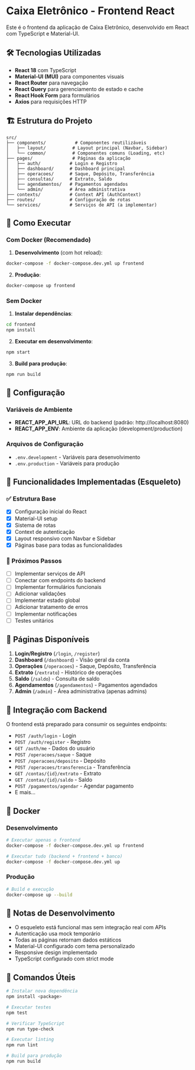 # Caixa Eletrônico - Frontend React

Este é o frontend da aplicação de Caixa Eletrônico, desenvolvido em React com TypeScript e Material-UI.

## 🛠️ Tecnologias Utilizadas

- **React 18** com TypeScript
- **Material-UI (MUI)** para componentes visuais
- **React Router** para navegação
- **React Query** para gerenciamento de estado e cache
- **React Hook Form** para formulários
- **Axios** para requisições HTTP

## 🏗️ Estrutura do Projeto

```
src/
├── components/           # Componentes reutilizáveis
│   ├── layout/          # Layout principal (Navbar, Sidebar)
│   └── common/          # Componentes comuns (Loading, etc)
├── pages/               # Páginas da aplicação
│   ├── auth/           # Login e Registro
│   ├── dashboard/      # Dashboard principal
│   ├── operacoes/      # Saque, Depósito, Transferência
│   ├── consultas/      # Extrato, Saldo
│   ├── agendamentos/   # Pagamentos agendados
│   └── admin/          # Área administrativa
├── contexts/           # Context API (AuthContext)
├── routes/             # Configuração de rotas
└── services/           # Serviços de API (a implementar)
```

## 🚀 Como Executar

### Com Docker (Recomendado)

1. **Desenvolvimento** (com hot reload):
```bash
docker-compose -f docker-compose.dev.yml up frontend
```

2. **Produção**:
```bash
docker-compose up frontend
```

### Sem Docker

1. **Instalar dependências**:
```bash
cd frontend
npm install
```

2. **Executar em desenvolvimento**:
```bash
npm start
```

3. **Build para produção**:
```bash
npm run build
```

## 🔧 Configuração

### Variáveis de Ambiente

- **REACT_APP_API_URL**: URL do backend (padrão: http://localhost:8080)
- **REACT_APP_ENV**: Ambiente da aplicação (development/production)

### Arquivos de Configuração

- `.env.development` - Variáveis para desenvolvimento
- `.env.production` - Variáveis para produção

## 📱 Funcionalidades Implementadas (Esqueleto)

### ✅ Estrutura Base
- [x] Configuração inicial do React
- [x] Material-UI setup
- [x] Sistema de rotas
- [x] Context de autenticação
- [x] Layout responsivo com Navbar e Sidebar
- [x] Páginas base para todas as funcionalidades

### 🔄 Próximos Passos
- [ ] Implementar serviços de API
- [ ] Conectar com endpoints do backend
- [ ] Implementar formulários funcionais
- [ ] Adicionar validações
- [ ] Implementar estado global
- [ ] Adicionar tratamento de erros
- [ ] Implementar notificações
- [ ] Testes unitários

## 🎯 Páginas Disponíveis

1. **Login/Registro** (`/login`, `/register`)
2. **Dashboard** (`/dashboard`) - Visão geral da conta
3. **Operações** (`/operacoes`) - Saque, Depósito, Transferência
4. **Extrato** (`/extrato`) - Histórico de operações
5. **Saldo** (`/saldo`) - Consulta de saldo
6. **Agendamentos** (`/agendamentos`) - Pagamentos agendados
7. **Admin** (`/admin`) - Área administrativa (apenas admins)

## 🔗 Integração com Backend

O frontend está preparado para consumir os seguintes endpoints:

- `POST /auth/login` - Login
- `POST /auth/register` - Registro
- `GET /auth/me` - Dados do usuário
- `POST /operacoes/saque` - Saque
- `POST /operacoes/deposito` - Depósito
- `POST /operacoes/transferencia` - Transferência
- `GET /contas/{id}/extrato` - Extrato
- `GET /contas/{id}/saldo` - Saldo
- `POST /pagamentos/agendar` - Agendar pagamento
- E mais...

## 🐳 Docker

### Desenvolvimento
```bash
# Executar apenas o frontend
docker-compose -f docker-compose.dev.yml up frontend

# Executar tudo (backend + frontend + banco)
docker-compose -f docker-compose.dev.yml up
```

### Produção
```bash
# Build e execução
docker-compose up --build
```

## 📝 Notas de Desenvolvimento

- O esqueleto está funcional mas sem integração real com APIs
- Autenticação usa mock temporário
- Todas as páginas retornam dados estáticos
- Material-UI configurado com tema personalizado
- Responsive design implementado
- TypeScript configurado com strict mode

## 🔧 Comandos Úteis

```bash
# Instalar nova dependência
npm install <package>

# Executar testes
npm test

# Verificar TypeScript
npm run type-check

# Executar linting
npm run lint

# Build para produção
npm run build
```
